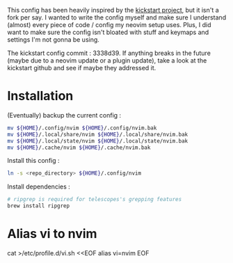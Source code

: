 This config has been heavily inspired by the [kickstart project](https://github.com/nvim-lua/kickstart.nvim), but it
isn't a fork per say. I wanted to write the config myself and make sure I understand (almost) every piece of code / config
my neovim setup uses. Plus, I did want to make sure the config isn't bloated with stuff and keymaps and settings I'm not
gonna be using.

The kickstart config commit : 3338d39. If anything breaks in the future (maybe due to a neovim update or a plugin update),
take a look at the kickstart github and see if maybe they addressed it.

# Installation

(Eventually) backup the current config :

~~~bash
mv ${HOME}/.config/nvim ${HOME}/.config/nvim.bak
mv ${HOME}/.local/share/nvim ${HOME}/.local/share/nvim.bak
mv ${HOME}/.local/state/nvim ${HOME}/.local/state/nvim.bak
mv ${HOME}/.cache/nvim ${HOME}/.cache/nvim.bak
~~~

Install this config :

~~~bash
ln -s <repo_directory> ${HOME}/.config/nvim
~~~

Install dependencies :

~~~bash
# ripgrep is required for telescopes's grepping features
brew install ripgrep
~~~

# Alias vi to nvim

cat >/etc/profile.d/vi.sh <<EOF
alias vi=nvim
EOF
